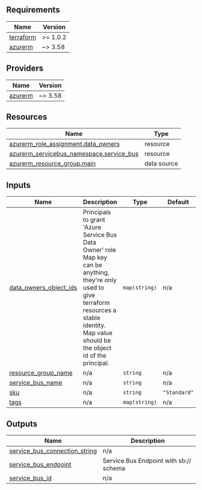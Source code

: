 <!-- BEGIN_TF_DOCS -->
## Requirements

| Name | Version |
|------|---------|
| <a name="requirement_terraform"></a> [terraform](#requirement\_terraform) | >= 1.0.2 |
| <a name="requirement_azurerm"></a> [azurerm](#requirement\_azurerm) | ~> 3.58 |

## Providers

| Name | Version |
|------|---------|
| <a name="provider_azurerm"></a> [azurerm](#provider\_azurerm) | ~> 3.58 |

## Resources

| Name | Type |
|------|------|
| [azurerm_role_assignment.data_owners](https://registry.terraform.io/providers/hashicorp/azurerm/latest/docs/resources/role_assignment) | resource |
| [azurerm_servicebus_namespace.service_bus](https://registry.terraform.io/providers/hashicorp/azurerm/latest/docs/resources/servicebus_namespace) | resource |
| [azurerm_resource_group.main](https://registry.terraform.io/providers/hashicorp/azurerm/latest/docs/data-sources/resource_group) | data source |

## Inputs

| Name | Description | Type | Default | Required |
|------|-------------|------|---------|:--------:|
| <a name="input_data_owners_object_ids"></a> [data\_owners\_object\_ids](#input\_data\_owners\_object\_ids) | Principals to grant 'Azure Service Bus Data Owner' role<br>  Map key can be anything, they're only used to give terraform resources a stable identity. Map value should be the object id of the principal. | `map(string)` | n/a | yes |
| <a name="input_resource_group_name"></a> [resource\_group\_name](#input\_resource\_group\_name) | n/a | `string` | n/a | yes |
| <a name="input_service_bus_name"></a> [service\_bus\_name](#input\_service\_bus\_name) | n/a | `string` | n/a | yes |
| <a name="input_sku"></a> [sku](#input\_sku) | n/a | `string` | `"Standard"` | no |
| <a name="input_tags"></a> [tags](#input\_tags) | n/a | `map(string)` | n/a | yes |

## Outputs

| Name | Description |
|------|-------------|
| <a name="output_service_bus_connection_string"></a> [service\_bus\_connection\_string](#output\_service\_bus\_connection\_string) | n/a |
| <a name="output_service_bus_endpoint"></a> [service\_bus\_endpoint](#output\_service\_bus\_endpoint) | Service Bus Endpoint with sb:// schema |
| <a name="output_service_bus_id"></a> [service\_bus\_id](#output\_service\_bus\_id) | n/a |
<!-- END_TF_DOCS -->